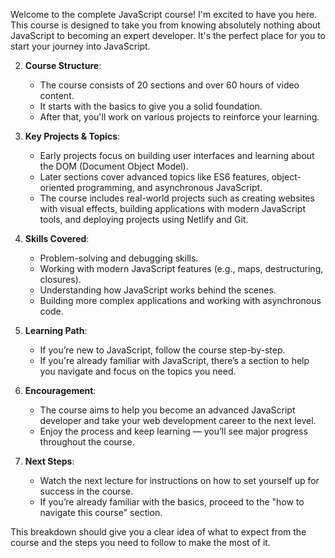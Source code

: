 Welcome to the complete JavaScript course! I'm excited to have you here. This course is designed to take you from knowing absolutely nothing about JavaScript to becoming an expert developer. It's the perfect place for you to start your journey into JavaScript.

2. **Course Structure**:

   - The course consists of 20 sections and over 60 hours of video content.
   - It starts with the basics to give you a solid foundation.
   - After that, you'll work on various projects to reinforce your learning.

3. **Key Projects & Topics**:

   - Early projects focus on building user interfaces and learning about the DOM (Document Object Model).
   - Later sections cover advanced topics like ES6 features, object-oriented programming, and asynchronous JavaScript.
   - The course includes real-world projects such as creating websites with visual effects, building applications with modern JavaScript tools, and deploying projects using Netlify and Git.

4. **Skills Covered**:

   - Problem-solving and debugging skills.
   - Working with modern JavaScript features (e.g., maps, destructuring, closures).
   - Understanding how JavaScript works behind the scenes.
   - Building more complex applications and working with asynchronous code.

5. **Learning Path**:

   - If you’re new to JavaScript, follow the course step-by-step.
   - If you're already familiar with JavaScript, there’s a section to help you navigate and focus on the topics you need.

6. **Encouragement**:

   - The course aims to help you become an advanced JavaScript developer and take your web development career to the next level.
   - Enjoy the process and keep learning — you’ll see major progress throughout the course.

7. **Next Steps**:
   - Watch the next lecture for instructions on how to set yourself up for success in the course.
   - If you’re already familiar with the basics, proceed to the "how to navigate this course" section.

This breakdown should give you a clear idea of what to expect from the course and the steps you need to follow to make the most of it.
